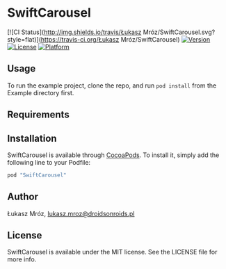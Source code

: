 # SwiftCarousel

[![CI Status](http://img.shields.io/travis/Łukasz Mróz/SwiftCarousel.svg?style=flat)](https://travis-ci.org/Łukasz Mróz/SwiftCarousel)
[![Version](https://img.shields.io/cocoapods/v/SwiftCarousel.svg?style=flat)](http://cocoapods.org/pods/SwiftCarousel)
[![License](https://img.shields.io/cocoapods/l/SwiftCarousel.svg?style=flat)](http://cocoapods.org/pods/SwiftCarousel)
[![Platform](https://img.shields.io/cocoapods/p/SwiftCarousel.svg?style=flat)](http://cocoapods.org/pods/SwiftCarousel)

## Usage

To run the example project, clone the repo, and run `pod install` from the Example directory first.

## Requirements

## Installation

SwiftCarousel is available through [CocoaPods](http://cocoapods.org). To install
it, simply add the following line to your Podfile:

```ruby
pod "SwiftCarousel"
```

## Author

Łukasz Mróz, lukasz.mroz@droidsonroids.pl

## License

SwiftCarousel is available under the MIT license. See the LICENSE file for more info.
